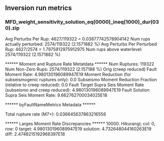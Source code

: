 ## Inversion run metrics

### MFD_weight_sensitivity_solution_eq(0000)_ineq(1000)_dur(030).zip


Avg Perturbs Per Rup: 4627/119322 = 0.03877742578904142
Num rups actually perturbed: 2574/119322 (2.1571882 %)
Avg Perturbs Per Perturbed Rup: 4627/2574 = 1.7975912975912975
Num rups above waterlevel: 2574/119322 (2.1571882 %)


****** Moment and Rupture Rate Metatdata ******
Num Ruptures: 119322
Num Non-Zero Rups: 2574/119322 (2.157188 %)
Orig (creep reduced) Fault Moment Rate: 4.980130196089947E19
Moment Reduction (for subseismogenic ruptures only): 0.0
Subseismo Moment Reduction Fraction (relative to creep reduced): 0.0
Fault Target Supra Seis Moment Rate (subseismo and creep reduced): 4.980130196089947E19
Fault Solution Supra Seis Moment Rate: 9.662762700034025E18


****** byFaultNameMetrics Metadata ******

Total rupture rate (M7+): 0.036645637863216556


****** Larges Moment Rate Discrepancies ******
10000. Hikurangi; col: 0, row: 0	target: 4.980130196089947E19	solution: 4.732648044160263E19	diff: 2.4748215192968397E18
